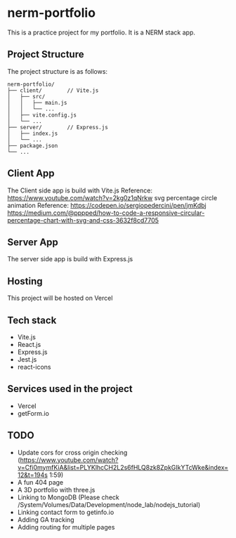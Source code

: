 # nerm-portfolio

This is a practice project for my portfolio. It is a NERM stack app.

## Project Structure

The project structure is as follows:

```
nerm-portfolio/
├── client/        // Vite.js
│   ├── src/
│   │   ├── main.js
│   │   └── ...
│   ├── vite.config.js
│   └── ...
├── server/        // Express.js
│   ├── index.js
│   └── ...
├── package.json
└── ...
```

## Client App
The Client side app is build with Vite.js
Reference: https://www.youtube.com/watch?v=2kg0z1qNrkw
svg percentage circle animation 
Reference: 
    https://codepen.io/sergiopedercini/pen/jmKdbj
    https://medium.com/@pppped/how-to-code-a-responsive-circular-percentage-chart-with-svg-and-css-3632f8cd7705

## Server App
The server side app is build with Express.js

## Hosting
This project will be hosted on Vercel

## Tech stack
* Vite.js
* React.js
* Express.js
* Jest.js
* react-icons

## Services used in the project
* Vercel
* getForm.io

## TODO
* Update cors for cross origin checking (https://www.youtube.com/watch?v=Cfi0mymfKiA&list=PLYKlhcCH2L2s6fHLQ8zk8ZpkGIkYTcWke&index=12&t=194s 1:59)
* A fun 404 page
* A 3D portfolio with three.js
* Linking to MongoDB (Please check /System/Volumes/Data/Development/node_lab/nodejs_tutorial)
* Linking contact form to getinfo.io
* Adding GA tracking
* Adding routing for multiple pages
